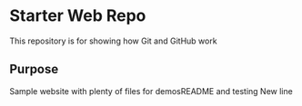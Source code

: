 # Starter Web Repo

This repository is for showing how Git and GitHub work

## Purpose

Sample website with plenty of files for demosREADME and testing
New line
